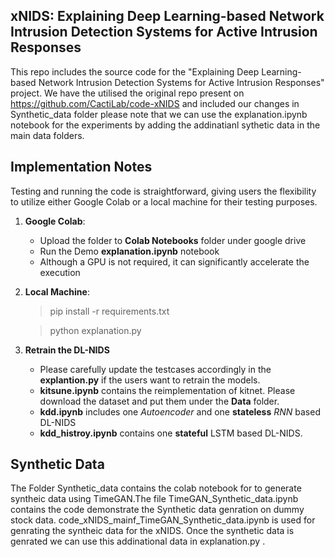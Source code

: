 

## xNIDS: Explaining Deep Learning-based Network Intrusion Detection Systems for Active Intrusion Responses

This repo includes the source code for the "Explaining Deep Learning-based Network Intrusion Detection Systems for Active Intrusion Responses" project. 
We have the utilised the original repo present on https://github.com/CactiLab/code-xNIDS and included our changes in Synthetic_data folder please note that we can use the explanation.ipynb notebook for the experiments by adding the addinatianl sythetic data in the main data folders.

 
## Implementation Notes

Testing and running the code is straightforward, giving users the flexibility to utilize either Google Colab or a local machine for their testing purposes.

1. **Google Colab**:
   - Upload the folder to **Colab Notebooks** folder under google drive
   - Run the Demo **explanation.ipynb** notebook
   - Although a GPU is not required, it can significantly accelerate the execution
     
2. **Local Machine**:
   
   > pip install -r requirements.txt
   
   > python explanation.py
   
 3. **Retrain the DL-NIDS**
    - Please carefully update the testcases accordingly in the **explantion.py** if the users want to retrain the models. 
    - **kitsune.ipynb** contains the reimplementation of kitnet. Please download the dataset and put them under the **Data** folder.
    - **kdd.ipynb** includes one *Autoencoder* and one **stateless** *RNN* based DL-NIDS
    - **kdd_histroy.ipynb** contains one **stateful** LSTM based DL-NIDS.

## Synthetic Data
The Folder Synthetic_data contains the colab notebook for to generate syntheic data using TimeGAN.The file TimeGAN_Synthetic_data.ipynb contains the code demonstrate the Synthetic data genration on dummy stock data. code_xNIDS_mainf_TimeGAN_Synthetic_data.ipynb is used for genrating the syntheic data for the xNIDS. Once the synthetic data is genrated we can use this addinational data in explanation.py .
